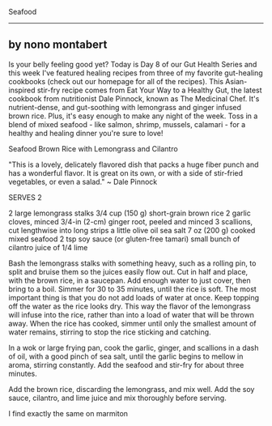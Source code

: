 Seafood

-------------------
by nono montabert
-------------------

Is your belly feeling good yet? Today is Day 8 of our Gut Health Series and this week I've featured healing recipes from three of my favorite gut-healing cookbooks (check out our homepage for all of the recipes). This Asian-inspired stir-fry recipe comes from Eat Your Way to a Healthy Gut, the latest cookbook from nutritionist Dale Pinnock, known as The Medicinal Chef. It's nutrient-dense, and gut-soothing with lemongrass and ginger infused brown rice. Plus, it's easy enough to make any night of the week. Toss in a blend of mixed seafood - like salmon, shrimp, mussels, calamari - for a healthy and healing dinner you're sure to love!

Seafood Brown Rice with Lemongrass and Cilantro

"This is a lovely, delicately flavored dish that packs a huge fiber punch and has a wonderful flavor. It is great on its own, or with a side of stir-fried vegetables, or even a salad." ~ Dale Pinnock

SERVES 2

2 large lemongrass stalks
3/4 cup (150 g) short-grain brown rice
2 garlic cloves, minced
3/4-in (2-cm) ginger root, peeled and minced
3 scallions, cut lengthwise into long strips
a little olive oil
sea salt
7 oz (200 g) cooked mixed seafood
2 tsp soy sauce (or gluten-free tamari)
small bunch of cilantro
juice of 1/4 lime

Bash the lemongrass stalks with something heavy, such as a rolling pin, to split and bruise them so the juices easily flow out. Cut in half and place, with the brown rice, in a saucepan. Add enough water to just cover, then bring to a boil. Simmer for 30 to 35 minutes, until the rice is soft. The most important thing is that you do not add loads of water at once. Keep topping off the water as the rice looks dry. This way the flavor of the lemongrass will infuse into the rice, rather than into a load of water that will be thrown away. When the rice has cooked, simmer until only the smallest amount of water remains, stirring to stop the rice sticking and catching.

In a wok or large frying pan, cook the garlic, ginger, and scallions in a dash of oil, with a good pinch of sea salt, until the garlic begins to mellow in aroma, stirring constantly. Add the seafood and stir-fry for about three minutes.

Add the brown rice, discarding the lemongrass, and mix well. Add the soy sauce, cilantro, and lime juice and mix thoroughly before serving.


I find exactly the same on marmiton
